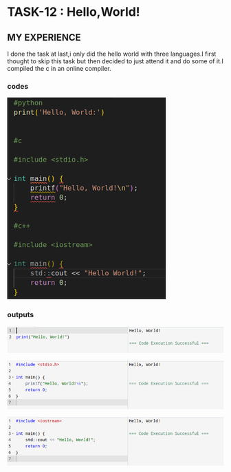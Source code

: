 # TASK-12 : Hello,World!

## MY EXPERIENCE
I done the task at last,i only did the hello world with three languages.I first thought to skip this task but then decided to just attend it and do some of it.I compiled the c in an online compiler.

### codes
![alt text](image.png)

### outputs

![alt text](image-3.png)

![alt text](image-1.png)

![alt text](image-2.png)

